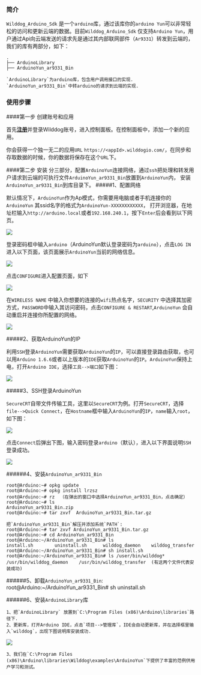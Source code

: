 ### 简介
`Wilddog_Arduino_Sdk` 是一个`arduino`库，通过该库你的`arduino Yun`可以非常轻松的访问和更新云端的数据。目前`Wilddog_Arduino_Sdk` 仅支持`Arduino Yun`，用户通过Api向云端发送的请求先是通过其内部联网部件（`Ar9331`）转发到云端的，我们的库有两部分，如下：

	.
	├── ArduinoLibrary
	├── ArduinoYun_ar9331_Bin

	`ArduinoLibrary`为arduino库，包含用户调用接口的实现.
	`ArduinoYun_ar9331_Bin`中转arduino的请求到云端的实现.

### 使用步骤
	
####第一步 创建账号和应用

首先[**注册**](https://www.wilddog.com/account/signup)并登录Wilddog账号，进入控制面板。在控制面板中，添加一个新的应用。

你会获得一个独一无二的应用`URL` `https://<appId>.wilddogio.com/`，在同步和存取数据的时候，你的数据将保存在这个`URL`下。

####第二步 安装
分三部分，配置`ArduinoYun`连接网络，通过`ssh`把处理和转发用户请求到云端的可执行文件`ArduinoYun_ar9331_Bin`放置到`ArduinoYun`内，
 安装`ArduinoYun_ar9331_Bin`到库目录下。
#####1、配置网络

默认情况下，`ArduinoYun`作为Ap模式，你需要用电脑或者手机连接你的`ArduinoYun` 其ssid名字的格式为`ArduinoYun-XXXXXXXXXXXX`，
打开浏览器，在地址栏输入`http://arduino.local`或者`192.168.240.1`，按下`Enter`后会看到以下网页。

![](https://raw.githubusercontent.com/skylli/Wilddog_Arduino_Yun/master/Doc/YunWebPassword.png)

登录密码框中输入`arduino`（ArduinoYun默认登录密码为`arduino`），点击`LOG IN`进入以下页面，该页面展示`ArduinoYun`当前的网络信息。

![](https://raw.githubusercontent.com/skylli/Wilddog_Arduino_Yun/master/Doc/YunWebDiagnostic.png)


点击`CONFIGURE`进入配置页面，如下

![](https://raw.githubusercontent.com/skylli/Wilddog_Arduino_Yun/master/Doc/YunWebConfig.png)

在`WIRELESS NAME` 中输入你想要的连接的`wifi`热点名字，`SECURITY` 中选择其加密方式，`PASSWORD`中输入其访问密码，点击`CONFIGURE & RESTART`,`ArduinoYun` 会自动重启并连接你所配置的网络。

![](https://raw.githubusercontent.com/skylli/Wilddog_Arduino_Yun/master/Doc/YunRebooting.png )


	
#####2、获取ArduinoYun的IP

利用`SSH`登录`ArduinoYun`需要获取`ArduinoYun`的`IP`，可以直接登录路由获取，也可以用`Arduino 1.6.6`或者以上版本的`IDE`获取`ArduinoYun`的`IP`。`ArduinoYun`保持上电，打开`Arduino IDE`，选择`工具-->端口`如下图：

![](https://raw.githubusercontent.com/skylli/Wilddog_Arduino_Yun/master/Doc/getIP.png )
	
#####3、SSH登录ArduinoYun

`SecureCRT`自带文件传输工具，这里以`SecureCRT`为例。打开`SecureCRT`，选择`file-->Quick Connect`，在`Hostname`框中输入`ArduinoYun`的`IP`，`name`输入`root`，如下图：

![](https://raw.githubusercontent.com/skylli/Wilddog_Arduino_Yun/master/Doc/SecureCrt_ssh_config.png )


点击`Connect`后弹出下图，输入密码登录`arduino`（默认），进入以下界面说明`SSH`登录成功。

![](https://raw.githubusercontent.com/skylli/Wilddog_Arduino_Yun/master/Doc/SecureCrt_ssh_ok.png )

######4、安装`ArduinoYun_ar9331_Bin`
	
	root@Arduino:~# opkg update
	root@Arduino:~# opkg install lrzsz
	root@Arduino:~# rz	（在弹出的窗口中选择ArduinoYun_ar9331_Bin，点击确定）
	root@Arduino:~# ls
	ArduinoYun_ar9331_Bin.zip
	root@Arduino:~# tar zxvf  ArduinoYun_ar9331_Bin.tar.gz
	
	把`ArduinoYun_ar9331_Bin`解压并添加系统`PATH`:
	root@Arduino:~# tar zxvf ArduinoYun_ar9331_Bin.tar.gz
	root@Arduino:~# cd ArduinoYun_ar9331_Bin
	root@Arduino:~/ArduinoYun_ar9331_Bin# ls
	install.sh        uninstall.sh      wilddog_daemon    wilddog_transfer
	root@Arduino:~/ArduinoYun_ar9331_Bin# sh install.sh
	root@Arduino:~/ArduinoYun_ar9331_Bin# ls /user/bin/wilddog*
	/usr/bin/wilddog_daemon    /usr/bin/wilddog_transfer  (有这两个文件代表安装成功)

		
######5、卸载`ArduinoYun_ar9331_Bin`:
	root@Arduino:~/ArduinoYun_ar9331_Bin# sh uninstall.sh

######6、安装`ArduinoLibrary`库

	1、把`ArduinoLibrary` 放置到`C:\Program Files (x86)\Arduino\libraries`路径下.
	2、更新库，打开Arduino IDE，点击`项目-->管理库`，IDE会自动更新库，并在选择框里输入`wilddog`，出现下图说明库安装成功.

![](https://raw.githubusercontent.com/skylli/Wilddog_Arduino_Yun/master/Doc/arduino_ide_updata.png )

	3、我们在`C:\Program Files (x86)\Arduino\libraries\Wilddog\examples\ArduinoYun`下提供了丰富的范例供用户学习和测试。
